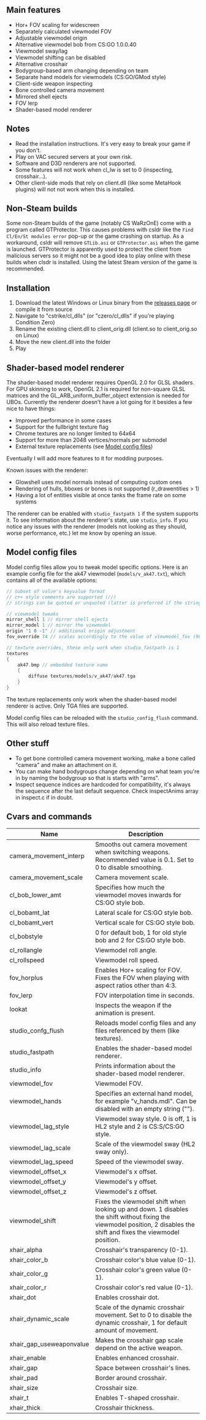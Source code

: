
## Main features

- Hor+ FOV scaling for widescreen
- Separately calculated viewmodel FOV
- Adjustable viewmodel origin
- Alternative viewmodel bob from CS:GO 1.0.0.40
- Viewmodel sway/lag
- Viewmodel shifting can be disabled
- Alternative crosshair
- Bodygroup-based arm changing depending on team
- Separate hand models for viewmodels (CS:GO/GMod style)
- Client-side weapon inspecting
- Bone controlled camera movement
- Mirrored shell ejects
- FOV lerp
- Shader-based model renderer

## Notes

- Read the installation instructions. It's very easy to break your game if you don't.
- Play on VAC secured servers at your own risk.
- Software and D3D renderers are not supported.
- Some features will not work when cl_lw is set to 0 (inspecting, crosshair...).
- Other client-side mods that rely on client.dll (like some MetaHook plugins) will not not work when this is installed.

## Non-Steam builds

Some non-Steam builds of the game (notably CS WaRzOnE) come with a program called GTProtector. This causes problems with csldr like the `Find Cl/En/St modules error` pop-up or the game crashing on startup. As a workaround, csldr will remove `GTLib.asi` or `GTProtector.asi` when the game is launched. GTProtector is apparently used to protect the client from malicious servers so it might not be a good idea to play online with these builds when clsdr is installed. Using the latest Steam version of the game is recommended.

## Installation

1. Download the latest Windows or Linux binary from the [releases page](https://github.com/mikkokko/csldr/releases) or compile it from source
2. Navigate to "cstrike/cl_dlls" (or "czero/cl_dlls" if you're playing Condition Zero)
3. Rename the existing client.dll to client_orig.dll (client.so to client_orig.so on Linux)
4. Move the new client.dll into the folder
5. Play

## Shader-based model renderer

The shader-based model renderer requires OpenGL 2.0 for GLSL shaders. For GPU skinning to work, OpenGL 2.1 is required for non-square GLSL matrices and the GL_ARB_uniform_buffer_object extension is needed for UBOs. Currently the renderer doesn't have a lot going for it besides a few nice to have things:
- Improved performance in some cases
- Support for the fullbright texture flag
- Chrome textures are no longer limited to 64x64
- Support for more than 2048 vertices/normals per submodel
- External texture replacements (see [Model config files](#model-config-files))

Eventually I will add more features to it for modding purposes.

Known issues with the renderer:
- Glowshell uses model normals instead of computing custom ones
- Rendering of hulls, bboxes or bones is not supported (r_drawentities > 1)
- Having a lot of entities visible at once tanks the frame rate on some systems

The renderer can be enabled with `studio_fastpath 1` if the system supports it. To see information about the renderer's state, use `studio_info`. If you notice any issues with the renderer (models not looking as they should, worse performance, etc.) let me know by opening an issue.

## Model config files

Model config files allow you to tweak model specific options. Here is an example config file for the ak47 viewmodel (`models/v_ak47.txt`), which contains all of the available options:
```c
// subset of valve's keyvalue format
// c++ style comments are supported (//)
// strings can be quoted or unquoted (latter is preferred if the string doesn't contain spaces)

// viewmodel tweaks
mirror_shell 1 // mirror shell ejects
mirror_model 1 // mirror the viewmodel
origin "1 0 -1" // additional origin adjustment
fov_override 74 // scales accordingly to the value of viewmodel_fov (90 = no change)

// texture overrides, these only work when studio_fastpath is 1
textures
{
    ak47.bmp // embedded texture name
    {
        diffuse textures/models/v_ak47/ak47.tga
    }
}
```

The texture replacements only work when the shader-based model renderer is active. Only TGA files are supported.

Model config files can be reloaded with the `studio_config_flush` command. This will also reload texture files.

## Other stuff

- To get bone controlled camera movement working, make a bone called "camera" and make an attachment on it.
- You can make hand bodygroups change depending on what team you're in by naming the bodygroup so that is starts with "arms".
- Inspect sequence indices are hardcoded for compatibility, it's always the sequence after the last default sequence. Check inspectAnims array in inspect.c if in doubt.

## Cvars and commands

| Name | Description |
|-|-|
| camera_movement_interp | Smooths out camera movement when switching weapons. Recommended value is 0.1. Set to 0 to disable smoothing. |
| camera_movement_scale | Camera movement scale. |
| cl_bob_lower_amt | Specifies how much the viewmodel moves inwards for CS:GO style bob. |
| cl_bobamt_lat | Lateral scale for CS:GO style bob. |
| cl_bobamt_vert | Vertical scale for CS:GO style bob. |
| cl_bobstyle | 0 for default bob, 1 for old style bob and 2 for CS:GO style bob. |
| cl_rollangle | Viewmodel roll angle. |
| cl_rollspeed | Viewmodel roll speed. |
| fov_horplus | Enables Hor+ scaling for FOV. Fixes the FOV when playing with aspect ratios other than 4:3. |
| fov_lerp | FOV interpolation time in seconds. |
| lookat | Inspects the weapon if the animation is present. |
| studio_confg_flush | Reloads model config files and any files referenced by them (like textures). |
| studio_fastpath | Enables the shader-based model renderer. |
| studio_info | Prints information about the shader-based model renderer. |
| viewmodel_fov | Viewmodel FOV. |
| viewmodel_hands | Specifies an external hand model, for example "v_hands.mdl". Can be disabled with an empty string (""). |
| viewmodel_lag_style | Viewmodel sway style. 0 is off, 1 is HL2 style and 2 is CS:S/CS:GO style. |
| viewmodel_lag_scale | Scale of the viewmodel sway (HL2 sway only). |
| viewmodel_lag_speed | Speed of the viewmodel sway. |
| viewmodel_offset_x | Viewmodel's x offset. |
| viewmodel_offset_y | Viewmodel's y offset. |
| viewmodel_offset_z | Viewmodel's z offset. |
| viewmodel_shift | Fixes the viewmodel shift when looking up and down. 1 disables the shift without fixing the viewmodel position, 2 disables the shift and fixes the viewmodel position. |
| xhair_alpha | Crosshair's transparency (0-1). |
| xhair_color_b | Crosshair color's blue value (0-1). |
| xhair_color_g | Crosshair color's green value (0-1). |
| xhair_color_r | Crosshair color's red value (0-1). |
| xhair_dot | Enables crosshair dot. |
| xhair_dynamic_scale | Scale of the dynamic crosshair movement. Set to 0 to disable the dynamic crosshair, 1 for default amount of movement. |
| xhair_gap_useweaponvalue | Makes the crosshair gap scale depend on the active weapon. |
| xhair_enable | Enables enhanced crosshair. |
| xhair_gap | Space between crosshair's lines. |
| xhair_pad | Border around crosshair. |
| xhair_size | Crosshair size. |
| xhair_t | Enables T-shaped crosshair. |
| xhair_thick | Crosshair thickness. |
